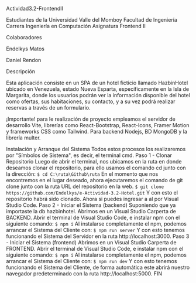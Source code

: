 Actividad3.2-FrontendII


Estudiantes de la Universidad Valle del Momboy Facultad de Ingeniería Carrera Ingeniería en Computación Asignatura Frontend II

Colaboradores


Endelkys Matos

Daniel Rendon

Descripción

Esta aplicación consiste en un SPA de un hotel ficticio llamado HazbinHotel ubicado en Venezuela, estado Nueva Esparta, específicamente en la Isla de Margarita, donde los usuarios podrán ver la información disponible del hotel como ofertas, sus habitaciones, su contacto, y a su vez podrá realizar reservas a través de un formulario.

¡Importante! para le realización de proyecto empleamos el servidor de desarrollo Vite, librerías como React-Bootstrap, React-Icons, Framer Motion y frameworks CSS como Tailwind. Para backend Nodejs, BD MongoDB y la librería multer.

Instalación y Arranque del Sistema
Todos estos procesos los realizaremos por "Símbolos de Sistema", es decir, el terminal cmd.
Paso 1 - Clonar Repositorio
Luego de abrir el terminal, nos ubicamos en la ruta en donde deseamos clonar el repositorio, para ello usamos el comando cd junto con la dirección: ``` $ cd C:\ruta\Github\ruta ```
En el momento que nos encontremos en el lugar deseado, ahora ejecutaremos el comando de git clone junto con la ruta URL del repositorio en la web. ``` $ git clone https://github.com/Endelkys/e-Actividad-3.2-Hotel.git ```
Y con esto el repositorio habrá sido clonado. Ahora si puedes ingresar a al por Visual Studio Code.
Paso 2 - Iniciar el Sistema (backend)
Suponiendo que ya importaste la db hazbinhotel.
Abrimos en un Visual Studio Carperta de BACKEND.
Abrir el terminal de Visual Studio Code, e instalar npm con el siguiente comando: ``` $ npm i ```
Al instalarse completamente el npm, podemos arrancar el Sistema del Cliente con: ``` $ npm run server ```
Y con esto tenemos funcionando el Sistema del Servidor en la ruta http://localhost:3000.
Paso 3 - Iniciar el Sistema (frontend)
Abrimos en un Visual Studio Carperta de FRONTEND.
Abrir el terminal de Visual Studio Code, e instalar npm con el siguiente comando: ``` $ npm i ```
Al instalarse completamente el npm, podemos arrancar el Sistema del Cliente con: ``` $ npm run dev ```
Y con esto tenemos funcionando el Sistema del Cliente, de forma automática este abrirá nuestro navegador predeterminado con la ruta http://localhost:5000.
FIN
